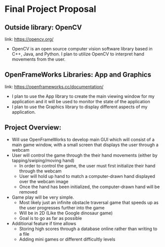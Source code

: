 # Final Project Proposal
## Outside library: OpenCV
link: https://opencv.org/ 
+ OpenCV is an open source computer vision software library based in C++, Java, and Python. I plan to utilize OpenCV to interpret hand movements from the user.

## OpenFrameWorks Libraries:  App and Graphics
link: https://openframeworks.cc/documentation/
+ I plan to use the App library to create the main viewing window for my application and it will be used to monitor the state of the application
+ I plan to use the Graphics library to display different aspects of my application.

## Project Overview:
+ Will use OpenFrameWorks to develop main GUI which will consist of a main game window, with a small screen that displays the user through a webcam
+ User will control the game through the their hand movements (either by tapping/swiping/moving hand)
  * In order to control the game, the user must first initialize their hand through the webcam
  * User will hold up hand to match a computer-drawn hand displayed over the webcam image
  * Once the hand has been initialized, the computer-drawn hand will be removed
+ Game play will be very simple.
  * Most likely just an infinite obstacle traversal game that speeds up as the user progresses further into the game
  * Will be in 2D (Like the Google dinosaur game)
  * Goal is to go as far as possible
+ Additional feature if time allows
  * Storing high scores through a database online rather than writing to a file
  * Adding mini games or different difficultly levels
